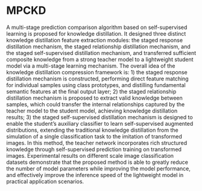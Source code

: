 # MPCKD
A multi-stage prediction comparison algorithm based on self-supervised learning is proposed for knowledge distillation. It designed three distinct knowledge distillation feature extraction modules: the staged response distillation mechanism, the staged relationship distillation mechanism, and the staged self-supervised distillation mechanism, and transferred sufficient composite knowledge from a strong teacher model to a lightweight student model via a multi-stage learning mechanism. The overall idea of the knowledge distillation compression framework is: 1) the staged response distillation mechanism is constructed, performing direct feature matching for individual samples using class prototypes, and distilling fundamental semantic features at the final output layer; 2) the staged relationship distillation mechanism is proposed to extract valid knowledge between samples, which could transfer the internal relationships captured by the teacher model to the student model, achieving knowledge distillation results; 3) the staged self-supervised distillation mechanism is designed to enable the student’s auxiliary classifier to learn self-supervised augmented distributions, extending the traditional knowledge distillation from the simulation of a single classification task to the imitation of transformed images. In this method, the teacher network incorporates rich structured knowledge through self-supervised prediction training on transformed images. Experimental results on different scale image classification datasets demonstrate that the proposed method is able to greatly reduce the number of model parameters while improving the model performance, and effectively improve the inference speed of the lightweight model in practical application scenarios.
